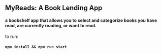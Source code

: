 ## MyReads: A Book Lending App

#### a bookshelf app that allows you to select and categorize books you have read, are currently reading, or want to read.

to run:

#### `npm install && npm run start`
